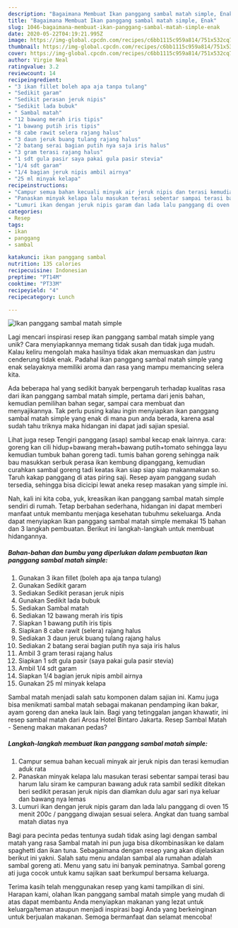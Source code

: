 ```yaml
---
description: "Bagaimana Membuat Ikan panggang sambal matah simple, Enak"
title: "Bagaimana Membuat Ikan panggang sambal matah simple, Enak"
slug: 1046-bagaimana-membuat-ikan-panggang-sambal-matah-simple-enak
date: 2020-05-22T04:19:21.995Z
image: https://img-global.cpcdn.com/recipes/c6bb1115c959a814/751x532cq70/ikan-panggang-sambal-matah-simple-foto-resep-utama.jpg
thumbnail: https://img-global.cpcdn.com/recipes/c6bb1115c959a814/751x532cq70/ikan-panggang-sambal-matah-simple-foto-resep-utama.jpg
cover: https://img-global.cpcdn.com/recipes/c6bb1115c959a814/751x532cq70/ikan-panggang-sambal-matah-simple-foto-resep-utama.jpg
author: Virgie Neal
ratingvalue: 3.2
reviewcount: 14
recipeingredient:
- "3 ikan fillet boleh apa aja tanpa tulang"
- "Sedikit garam"
- "Sedikit perasan jeruk nipis"
- "Sedikit lada bubuk"
- " Sambal matah"
- "12 bawang merah iris tipis"
- "1 bawang putih iris tipis"
- "8 cabe rawit selera rajang halus"
- "3 daun jeruk buang tulang rajang halus"
- "2 batang serai bagian putih nya saja iris halus"
- "3 gram terasi rajang halus"
- "1 sdt gula pasir saya pakai gula pasir stevia"
- "1/4 sdt garam"
- "1/4 bagian jeruk nipis ambil airnya"
- "25 ml minyak kelapa"
recipeinstructions:
- "Campur semua bahan kecuali minyak air jeruk nipis dan terasi kemudian aduk rata"
- "Panaskan minyak kelapa lalu masukan terasi sebentar sampai terasi bau harum lalu siram ke campuran bawang aduk rata sambil sedikit ditekan beri sedikit perasan jeruk nipis dan diamkan dulu agar sari nya keluar dan bawang nya lemas"
- "Lumuri ikan dengan jeruk nipis garam dan lada lalu panggang di oven 15 menit 200c / panggang diwajan sesuai selera. Angkat dan tuang sambal matah diatas nya"
categories:
- Resep
tags:
- ikan
- panggang
- sambal

katakunci: ikan panggang sambal 
nutrition: 135 calories
recipecuisine: Indonesian
preptime: "PT14M"
cooktime: "PT33M"
recipeyield: "4"
recipecategory: Lunch

---
```



![Ikan panggang sambal matah simple](https://img-global.cpcdn.com/recipes/c6bb1115c959a814/751x532cq70/ikan-panggang-sambal-matah-simple-foto-resep-utama.jpg)

Lagi mencari inspirasi resep ikan panggang sambal matah simple yang unik? Cara menyiapkannya memang tidak susah dan tidak juga mudah. Kalau keliru mengolah maka hasilnya tidak akan memuaskan dan justru cenderung tidak enak. Padahal ikan panggang sambal matah simple yang enak selayaknya memiliki aroma dan rasa yang mampu memancing selera kita.

Ada beberapa hal yang sedikit banyak berpengaruh terhadap kualitas rasa dari ikan panggang sambal matah simple, pertama dari jenis bahan, kemudian pemilihan bahan segar, sampai cara membuat dan menyajikannya. Tak perlu pusing kalau ingin menyiapkan ikan panggang sambal matah simple yang enak di mana pun anda berada, karena asal sudah tahu triknya maka hidangan ini dapat jadi sajian spesial.

Lihat juga resep Tengiri panggang (asap) sambal kecap enak lainnya. cara: goreng kan cili hidup+bawang merah+bawang putih+tomato sehingga layu kemudian tumbuk bahan goreng tadi. tumis bahan goreng sehingga naik bau masukkan serbuk perasa ikan kembung dipanggang, kemudian curahkan sambal goreng tadi keatas ikan siap siap siap makanmakan so. Taruh kakap panggang di atas piring saji. Resep ayam panggang sudah tersedia, sehingga bisa dicicipi lewat aneka resep masakan yang simple ini.


Nah, kali ini kita coba, yuk, kreasikan ikan panggang sambal matah simple sendiri di rumah. Tetap berbahan sederhana, hidangan ini dapat memberi manfaat untuk membantu menjaga kesehatan tubuhmu sekeluarga. Anda dapat menyiapkan Ikan panggang sambal matah simple memakai 15 bahan dan 3 langkah pembuatan. Berikut ini langkah-langkah untuk membuat hidangannya.

<!--inarticleads1-->

##### Bahan-bahan dan bumbu yang diperlukan dalam pembuatan Ikan panggang sambal matah simple:

1. Gunakan 3 ikan fillet (boleh apa aja tanpa tulang)
1. Gunakan Sedikit garam
1. Sediakan Sedikit perasan jeruk nipis
1. Gunakan Sedikit lada bubuk
1. Sediakan  Sambal matah
1. Sediakan 12 bawang merah iris tipis
1. Siapkan 1 bawang putih iris tipis
1. Siapkan 8 cabe rawit (selera) rajang halus
1. Sediakan 3 daun jeruk buang tulang rajang halus
1. Sediakan 2 batang serai bagian putih nya saja iris halus
1. Ambil 3 gram terasi rajang halus
1. Siapkan 1 sdt gula pasir (saya pakai gula pasir stevia)
1. Ambil 1/4 sdt garam
1. Siapkan 1/4 bagian jeruk nipis ambil airnya
1. Gunakan 25 ml minyak kelapa


Sambal matah menjadi salah satu komponen dalam sajian ini. Kamu juga bisa menikmati sambal matah sebagai makanan pendamping ikan bakar, ayam goreng dan aneka lauk lain. Bagi yang tetinggalan jangan khawatir, ini resep sambal matah dari Arosa Hotel Bintaro Jakarta. Resep Sambal Matah - Seneng makan makanan pedas? 

<!--inarticleads2-->

##### Langkah-langkah membuat Ikan panggang sambal matah simple:

1. Campur semua bahan kecuali minyak air jeruk nipis dan terasi kemudian aduk rata
1. Panaskan minyak kelapa lalu masukan terasi sebentar sampai terasi bau harum lalu siram ke campuran bawang aduk rata sambil sedikit ditekan beri sedikit perasan jeruk nipis dan diamkan dulu agar sari nya keluar dan bawang nya lemas
1. Lumuri ikan dengan jeruk nipis garam dan lada lalu panggang di oven 15 menit 200c / panggang diwajan sesuai selera. Angkat dan tuang sambal matah diatas nya


Bagi para pecinta pedas tentunya sudah tidak asing lagi dengan sambal matah yang rasa Sambal matah ini pun juga bisa dikombinasikan ke dalam spaghetti dan ikan tuna. Sebagaimana dengan resep yang akan dijelaskan berikut ini yakni. Salah satu menu andalan sambal ala rumahan adalah sambal goreng ati. Menu yang satu ini banyak peminatnya. Sambal goreng ati juga cocok untuk kamu sajikan saat berkumpul bersama keluarga. 

Terima kasih telah menggunakan resep yang kami tampilkan di sini. Harapan kami, olahan Ikan panggang sambal matah simple yang mudah di atas dapat membantu Anda menyiapkan makanan yang lezat untuk keluarga/teman ataupun menjadi inspirasi bagi Anda yang berkeinginan untuk berjualan makanan. Semoga bermanfaat dan selamat mencoba!
